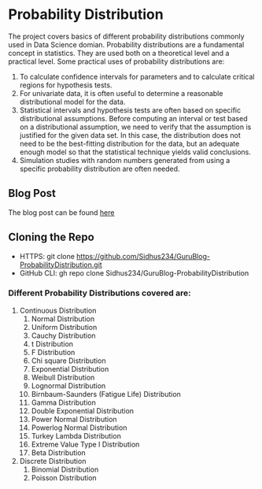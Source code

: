 # Probability Distribution
The project covers basics of different probability distributions commonly used in Data Science domian. Probability distributions are a fundamental concept in statistics. They are used both on a theoretical level and a practical level. Some practical uses of probability distributions are:

<ol>
<li>To calculate confidence intervals for parameters and to calculate critical regions for hypothesis tests.</li>
<li>For univariate data, it is often useful to determine a reasonable distributional model for the data.</li>
<li>Statistical intervals and hypothesis tests are often based on specific distributional assumptions. Before computing an interval or test based on a distributional assumption, we need to verify that the assumption is justified for the given data set. In this case, the distribution does not need to be the best-fitting distribution for the data, but an adequate enough model so that the statistical technique yields valid conclusions.</li>
<li>Simulation studies with random numbers generated from using a specific probability distribution are often needed.</li>
</ol>

## Blog Post
The blog post can be found [here](https://apedatascientist.com/2021/05/27/probability-distributions/)

## Cloning the Repo
- HTTPS: git clone https://github.com/Sidhus234/GuruBlog-ProbabilityDistribution.git
- GitHub CLI: gh repo clone Sidhus234/GuruBlog-ProbabilityDistribution

### Different Probability Distributions covered are:
<ol>
  <li>Continuous Distribution
    <ol>
      <li>Normal Distribution</li>
      <li>Uniform Distribution</li>
      <li>Cauchy Distribution</li>
      <li>t Distribution</li>
      <li>F Distribution</li>
      <li>Chi square Distribution</li>
      <li>Exponential Distribution</li>
      <li>Weibull Distribution</li>
      <li>Lognormal Distribution</li>
      <li>Birnbaum-Saunders (Fatigue Life) Distribution</li>
      <li>Gamma Distribution</li>
      <li>Double Exponential Distribution</li>
      <li>Power Normal Distribution</li>
      <li>Powerlog Normal Distribution</li>
      <li>Turkey Lambda Distribution</li>
      <li>Extreme Value Type I Distribution</li>
      <li>Beta Distribution</li>
    </ol></li>
  <li>Discrete Distribution
    <ol>
      <li>Binomial Distribution</li>
      <li>Poisson Distribution</li>
    </ol></li>
  </ol>

